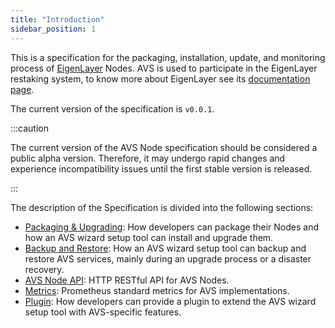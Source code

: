 ```yaml
---
title: "Introduction"
sidebar_position: 1
---
```

 
This is a specification for the packaging, installation, update, and monitoring process of [EigenLayer](https://www.eigenlayer.xyz/) Nodes. AVS is used to participate in the EigenLayer restaking system, to know more about EigenLayer see its [documentation page](https://docs.eigenlayer.xyz/overview/readme). 

The current version of the specification is `v0.0.1`.

:::caution

The current version of the AVS Node specification should be considered a public alpha version. Therefore, it may undergo rapid changes and experience incompatibility issues until the first stable version is released.

:::

The description of the Specification is divided into the following sections:

- [Packaging & Upgrading](/docs/spec/packaging/): How developers can package their Nodes and how an AVS wizard setup tool can install and upgrade them.
- [Backup and Restore](/docs/spec/backup/intro): How an AVS wizard setup tool can backup and restore AVS services, mainly during an upgrade process or a disaster recovery. 
- [AVS Node API](/docs/category/avs-node-api): HTTP RESTful API for AVS Nodes.
- [Metrics](/docs/category/metrics): Prometheus standard metrics for AVS implementations.
- [Plugin](/docs/spec/plugin/intro): How developers can provide a plugin to extend the AVS wizard setup tool with AVS-specific features.
